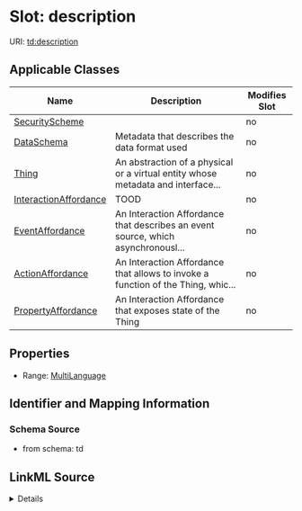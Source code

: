 

# Slot: description

URI: [td:description](https://www.w3.org/2019/wot/td#description)



<!-- no inheritance hierarchy -->





## Applicable Classes

| Name | Description | Modifies Slot |
| --- | --- | --- |
| [SecurityScheme](SecurityScheme.md) |  |  no  |
| [DataSchema](DataSchema.md) | Metadata that describes the data format used |  no  |
| [Thing](Thing.md) | An abstraction of a physical or a virtual entity whose metadata and interface... |  no  |
| [InteractionAffordance](InteractionAffordance.md) | TOOD |  no  |
| [EventAffordance](EventAffordance.md) | An Interaction Affordance that describes an event source, which asynchronousl... |  no  |
| [ActionAffordance](ActionAffordance.md) | An Interaction Affordance that allows to invoke a function of the Thing, whic... |  no  |
| [PropertyAffordance](PropertyAffordance.md) | An Interaction Affordance that exposes state of the Thing |  no  |







## Properties

* Range: [MultiLanguage](MultiLanguage.md)





## Identifier and Mapping Information







### Schema Source


* from schema: td




## LinkML Source

<details>
```yaml
name: description
from_schema: td
rank: 1000
alias: description
domain_of:
- SecurityScheme
- DataSchema
- InteractionAffordance
- Thing
range: MultiLanguage

```
</details>